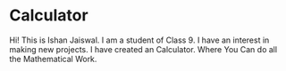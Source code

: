 # Calculator
Hi! This is Ishan Jaiswal. I am a student of Class 9. I have an interest in making new projects. I have created an Calculator. Where You Can do all the Mathematical Work.
